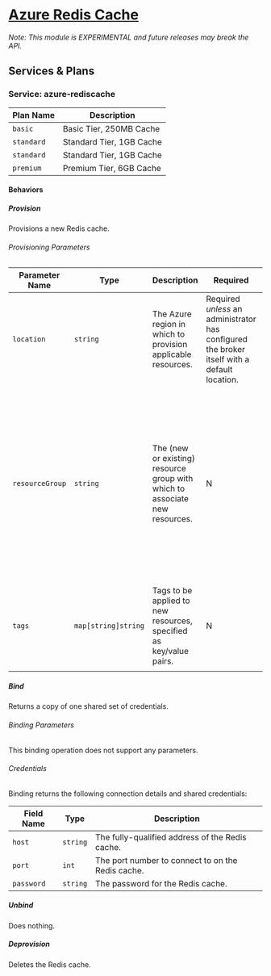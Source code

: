 # [Azure Redis Cache](https://azure.microsoft.com/en-us/services/cache/)

_Note: This module is EXPERIMENTAL and future releases may break the API._

## Services & Plans

### Service: azure-rediscache

| Plan Name | Description |
|-----------|-------------|
| `basic` | Basic Tier, 250MB Cache |
| `standard` | Standard Tier, 1GB Cache |
| `standard` | Standard Tier, 1GB Cache |
| `premium` | Premium Tier, 6GB Cache |

#### Behaviors

##### Provision
  
Provisions a new Redis cache.

###### Provisioning Parameters

| Parameter Name | Type | Description | Required | Default Value |
|----------------|------|-------------|----------|---------------|
| `location` | `string` | The Azure region in which to provision applicable resources. | Required _unless_ an administrator has configured the broker itself with a default location. | The broker's default location, if configured. |
| `resourceGroup` | `string` | The (new or existing) resource group with which to associate new resources. | N | If an administrator has configured the broker itself with a default resource group and nonde is specified, that default will be applied, otherwise, a new resource group will be created with a UUID as its name. |
| `tags` | `map[string]string` | Tags to be applied to new resources, specified as key/value pairs. | N | Tags (even if none are specified) are automatically supplemented with `heritage: open-service-broker-azure`. |
  
##### Bind
  
Returns a copy of one shared set of credentials.

###### Binding Parameters

This binding operation does not support any parameters.

###### Credentials

Binding returns the following connection details and shared credentials:

| Field Name | Type | Description |
|------------|------|-------------|
| `host` | `string` | The fully-qualified address of the Redis cache. |
| `port` | `int` | The port number to connect to on the Redis cache. |
| `password` | `string` | The password for the Redis cache. |

##### Unbind

Does nothing.
  
##### Deprovision

Deletes the Redis cache.
